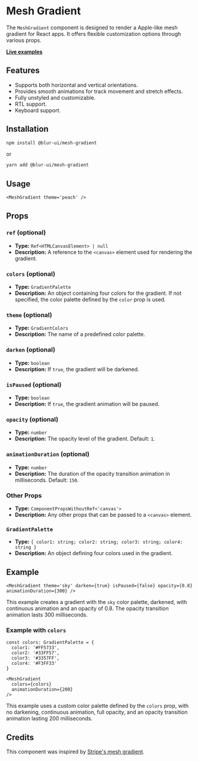 # Mesh Gradient

The `MeshGradient` component is designed to render a Apple-like mesh gradient for React apps. It offers flexible customization options through various props.

<b>[Live examples](https://blur-ui-storybook.vercel.app/?path=/docs/components-meshgradient--docs)</b>

## Features

- Supports both horizontal and vertical orientations.
- Provides smooth animations for track movement and stretch effects.
- Fully unstyled and customizable.
- RTL support.
- Keyboard support.

## Installation

```bash
npm install @blur-ui/mesh-gradient
```

or

```bash
yarn add @blur-ui/mesh-gradient
```

## Usage

```tsx
<MeshGradient theme='peach' />
```

## Props

### `ref` (optional)

- **Type:** `Ref<HTMLCanvasElement> | null`
- **Description:** A reference to the `<canvas>` element used for rendering the gradient.

### `colors` (optional)

- **Type:** `GradientPalette`
- **Description:** An object containing four colors for the gradient. If not specified, the color palette defined by the `color` prop is used.

### `theme` (optional)

- **Type:** `GradientColors`
- **Description:** The name of a predefined color palette.

### `darken` (optional)

- **Type:** `boolean`
- **Description:** If `true`, the gradient will be darkened.

### `isPaused` (optional)

- **Type:** `boolean`
- **Description:** If `true`, the gradient animation will be paused.

### `opacity` (optional)

- **Type:** `number`
- **Description:** The opacity level of the gradient. Default: `1`.

### `animationDuration` (optional)

- **Type:** `number`
- **Description:** The duration of the opacity transition animation in milliseconds. Default: `150`.

### Other Props

- **Type:** `ComponentPropsWithoutRef<'canvas'>`
- **Description:** Any other props that can be passed to a `<canvas>` element.

### `GradientPalette`

- **Type:** `{ color1: string; color2: string; color3: string; color4: string }`
- **Description:** An object defining four colors used in the gradient.

## Example

```tsx
<MeshGradient theme='sky' darken={true} isPaused={false} opacity={0.8} animationDuration={300} />
```

This example creates a gradient with the `sky` color palette, darkened, with continuous animation and an opacity of 0.8. The opacity transition animation lasts 300 milliseconds.

### Example with `colors`

```tsx
const colors: GradientPalette = {
  color1: '#FF5733',
  color2: '#33FF57',
  color3: '#3357FF',
  color4: '#F3FF33'
}

<MeshGradient
  colors={colors}
  animationDuration={200}
/>
```

This example uses a custom color palette defined by the `colors` prop, with no darkening, continuous animation, full opacity, and an opacity transition animation lasting 200 milliseconds.

## Credits

This component was inspired by [Stripe's mesh gradient](https://github.com/jordienr/whatamesh/blob/master/lib/Gradient.js).
